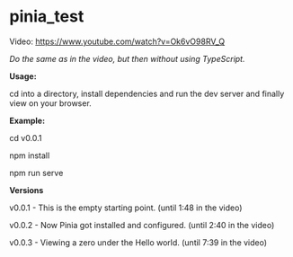# pinia_test

Video:  https://www.youtube.com/watch?v=Ok6vO98RV_Q

*Do the same as in the video, but then without using TypeScript.*

**Usage:**

cd into a directory, install dependencies and run the dev server and finally view on your browser.

**Example:**

cd v0.0.1

npm install

npm run serve

**Versions**

v0.0.1 - This is the empty starting point. (until 1:48 in the video)

v0.0.2 - Now Pinia got installed and configured. (until 2:40 in the video)

v0.0.3 - Viewing a zero under the Hello world. (until 7:39 in the video)